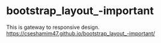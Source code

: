 # bootstrap_layout_-important
This is gateway to responsive design.
https://cseshamim47.github.io/bootstrap_layout_-important/
